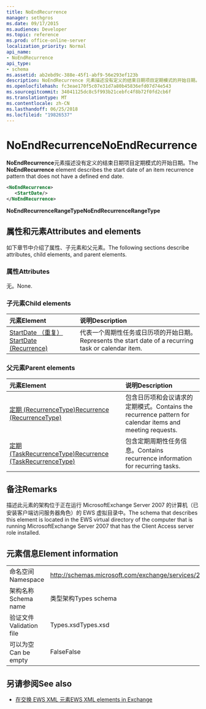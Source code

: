 ```yaml
---
title: NoEndRecurrence
manager: sethgros
ms.date: 09/17/2015
ms.audience: Developer
ms.topic: reference
ms.prod: office-online-server
localization_priority: Normal
api_name:
- NoEndRecurrence
api_type:
- schema
ms.assetid: ab2ebd9c-388e-45f1-abf9-56e293ef123b
description: NoEndRecurrence 元素描述没有定义的结束日期项目定期模式的开始日期。
ms.openlocfilehash: fc3eae170f5c07e31d7a80b45836efd07d74e543
ms.sourcegitcommit: 34041125dc8c5f993b21cebfc4f8b72f0fd2cb6f
ms.translationtype: MT
ms.contentlocale: zh-CN
ms.lasthandoff: 06/25/2018
ms.locfileid: "19826537"
---
```

# <a name="noendrecurrence"></a><span data-ttu-id="c2367-103">NoEndRecurrence</span><span class="sxs-lookup"><span data-stu-id="c2367-103">NoEndRecurrence</span></span>

<span data-ttu-id="c2367-104">**NoEndRecurrence**元素描述没有定义的结束日期项目定期模式的开始日期。</span><span class="sxs-lookup"><span data-stu-id="c2367-104">The **NoEndRecurrence** element describes the start date of an item recurrence pattern that does not have a defined end date.</span></span> 
  
```xml
<NoEndRecurrence>
   <StartDate/>
</NoEndRecurrence>
```

 <span data-ttu-id="c2367-105">**NoEndRecurrenceRangeType**</span><span class="sxs-lookup"><span data-stu-id="c2367-105">**NoEndRecurrenceRangeType**</span></span>
## <a name="attributes-and-elements"></a><span data-ttu-id="c2367-106">属性和元素</span><span class="sxs-lookup"><span data-stu-id="c2367-106">Attributes and elements</span></span>

<span data-ttu-id="c2367-107">如下章节中介绍了属性、子元素和父元素。</span><span class="sxs-lookup"><span data-stu-id="c2367-107">The following sections describe attributes, child elements, and parent elements.</span></span>
  
### <a name="attributes"></a><span data-ttu-id="c2367-108">属性</span><span class="sxs-lookup"><span data-stu-id="c2367-108">Attributes</span></span>

<span data-ttu-id="c2367-109">无。</span><span class="sxs-lookup"><span data-stu-id="c2367-109">None.</span></span>
  
### <a name="child-elements"></a><span data-ttu-id="c2367-110">子元素</span><span class="sxs-lookup"><span data-stu-id="c2367-110">Child elements</span></span>

|<span data-ttu-id="c2367-111">**元素**</span><span class="sxs-lookup"><span data-stu-id="c2367-111">**Element**</span></span>|<span data-ttu-id="c2367-112">**说明**</span><span class="sxs-lookup"><span data-stu-id="c2367-112">**Description**</span></span>|
|:-----|:-----|
|[<span data-ttu-id="c2367-113">StartDate （重复）</span><span class="sxs-lookup"><span data-stu-id="c2367-113">StartDate (Recurrence)</span></span>](startdate-recurrence.md) <br/> |<span data-ttu-id="c2367-114">代表一个周期性任务或日历项的开始日期。</span><span class="sxs-lookup"><span data-stu-id="c2367-114">Represents the start date of a recurring task or calendar item.</span></span>  <br/> |
   
### <a name="parent-elements"></a><span data-ttu-id="c2367-115">父元素</span><span class="sxs-lookup"><span data-stu-id="c2367-115">Parent elements</span></span>

|<span data-ttu-id="c2367-116">**元素**</span><span class="sxs-lookup"><span data-stu-id="c2367-116">**Element**</span></span>|<span data-ttu-id="c2367-117">**说明**</span><span class="sxs-lookup"><span data-stu-id="c2367-117">**Description**</span></span>|
|:-----|:-----|
|[<span data-ttu-id="c2367-118">定期 (RecurrenceType)</span><span class="sxs-lookup"><span data-stu-id="c2367-118">Recurrence (RecurrenceType)</span></span>](recurrence-recurrencetype.md) <br/> |<span data-ttu-id="c2367-119">包含日历项和会议请求的定期模式。</span><span class="sxs-lookup"><span data-stu-id="c2367-119">Contains the recurrence pattern for calendar items and meeting requests.</span></span>  <br/> |
|[<span data-ttu-id="c2367-120">定期 (TaskRecurrenceType)</span><span class="sxs-lookup"><span data-stu-id="c2367-120">Recurrence (TaskRecurrenceType)</span></span>](recurrence-taskrecurrencetype.md) <br/> |<span data-ttu-id="c2367-121">包含定期周期性任务信息。</span><span class="sxs-lookup"><span data-stu-id="c2367-121">Contains recurrence information for recurring tasks.</span></span>  <br/> |
   
## <a name="remarks"></a><span data-ttu-id="c2367-122">备注</span><span class="sxs-lookup"><span data-stu-id="c2367-122">Remarks</span></span>

<span data-ttu-id="c2367-123">描述此元素的架构位于正在运行 MicrosoftExchange Server 2007 的计算机（已安装客户端访问服务器角色）的 EWS 虚拟目录中。</span><span class="sxs-lookup"><span data-stu-id="c2367-123">The schema that describes this element is located in the EWS virtual directory of the computer that is running MicrosoftExchange Server 2007 that has the Client Access server role installed.</span></span>
  
## <a name="element-information"></a><span data-ttu-id="c2367-124">元素信息</span><span class="sxs-lookup"><span data-stu-id="c2367-124">Element information</span></span>

|||
|:-----|:-----|
|<span data-ttu-id="c2367-125">命名空间</span><span class="sxs-lookup"><span data-stu-id="c2367-125">Namespace</span></span>  <br/> |http://schemas.microsoft.com/exchange/services/2006/types  <br/> |
|<span data-ttu-id="c2367-126">架构名称</span><span class="sxs-lookup"><span data-stu-id="c2367-126">Schema name</span></span>  <br/> |<span data-ttu-id="c2367-127">类型架构</span><span class="sxs-lookup"><span data-stu-id="c2367-127">Types schema</span></span>  <br/> |
|<span data-ttu-id="c2367-128">验证文件</span><span class="sxs-lookup"><span data-stu-id="c2367-128">Validation file</span></span>  <br/> |<span data-ttu-id="c2367-129">Types.xsd</span><span class="sxs-lookup"><span data-stu-id="c2367-129">Types.xsd</span></span>  <br/> |
|<span data-ttu-id="c2367-130">可以为空</span><span class="sxs-lookup"><span data-stu-id="c2367-130">Can be empty</span></span>  <br/> |<span data-ttu-id="c2367-131">False</span><span class="sxs-lookup"><span data-stu-id="c2367-131">False</span></span>  <br/> |
   
## <a name="see-also"></a><span data-ttu-id="c2367-132">另请参阅</span><span class="sxs-lookup"><span data-stu-id="c2367-132">See also</span></span>



- [<span data-ttu-id="c2367-133">在交换 EWS XML 元素</span><span class="sxs-lookup"><span data-stu-id="c2367-133">EWS XML elements in Exchange</span></span>](ews-xml-elements-in-exchange.md)

